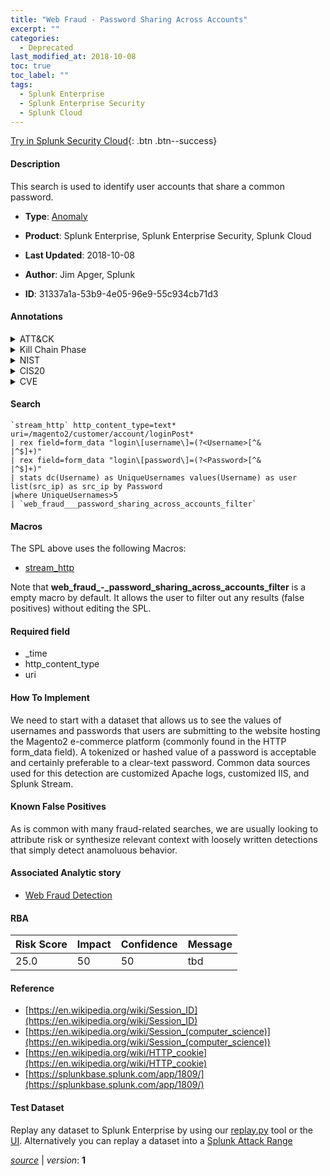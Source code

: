 ```yaml
---
title: "Web Fraud - Password Sharing Across Accounts"
excerpt: ""
categories:
  - Deprecated
last_modified_at: 2018-10-08
toc: true
toc_label: ""
tags:
  - Splunk Enterprise
  - Splunk Enterprise Security
  - Splunk Cloud
---
```




[Try in Splunk Security Cloud](https://www.splunk.com/en_splunk_app_enrichmentus/cyber-security.html){: .btn .btn--success}

#### Description

This search is used to identify user accounts that share a common password.

- **Type**: [Anomaly](https://github.com/splunk/security_content/wiki/Detection-Analytic-Types)
- **Product**: Splunk Enterprise, Splunk Enterprise Security, Splunk Cloud

- **Last Updated**: 2018-10-08
- **Author**: Jim Apger, Splunk
- **ID**: 31337a1a-53b9-4e05-96e9-55c934cb71d3


#### Annotations

<details>
  <summary>ATT&CK</summary>

<div markdown="1">

</div>
</details>


<details>
  <summary>Kill Chain Phase</summary>

<div markdown="1">

* Exploitation


</div>
</details>


<details>
  <summary>NIST</summary>

<div markdown="1">

* DE.DP



</div>
</details>

<details>
  <summary>CIS20</summary>

<div markdown="1">

* CIS 16



</div>
</details>

<details>
  <summary>CVE</summary>

<div markdown="1">


</div>
</details>

#### Search

```
`stream_http` http_content_type=text* uri=/magento2/customer/account/loginPost*  
| rex field=form_data "login\[username\]=(?<Username>[^&
|^$]+)" 
| rex field=form_data "login\[password\]=(?<Password>[^&
|^$]+)" 
| stats dc(Username) as UniqueUsernames values(Username) as user list(src_ip) as src_ip by Password
|where UniqueUsernames>5 
| `web_fraud___password_sharing_across_accounts_filter`
```

#### Macros
The SPL above uses the following Macros:
* [stream_http](https://github.com/splunk/security_content/blob/develop/macros/stream_http.yml)

Note that **web_fraud_-_password_sharing_across_accounts_filter** is a empty macro by default. It allows the user to filter out any results (false positives) without editing the SPL.

#### Required field
* _time
* http_content_type
* uri


#### How To Implement
We need to start with a dataset that allows us to see the values of usernames and passwords that users are submitting to the website hosting the Magento2 e-commerce platform (commonly found in the HTTP form_data field). A tokenized or hashed value of a password is acceptable and certainly preferable to a clear-text password. Common data sources used for this detection are customized Apache logs, customized IIS, and Splunk Stream.

#### Known False Positives
As is common with many fraud-related searches, we are usually looking to attribute risk or synthesize relevant context with loosely written detections that simply detect anamoluous behavior.

#### Associated Analytic story
* [Web Fraud Detection](/stories/web_fraud_detection)




#### RBA

| Risk Score  | Impact      | Confidence   | Message      |
| ----------- | ----------- |--------------|--------------|
| 25.0 | 50 | 50 | tbd |


#### Reference

* [https://en.wikipedia.org/wiki/Session_ID](https://en.wikipedia.org/wiki/Session_ID)
* [https://en.wikipedia.org/wiki/Session_(computer_science)](https://en.wikipedia.org/wiki/Session_(computer_science))
* [https://en.wikipedia.org/wiki/HTTP_cookie](https://en.wikipedia.org/wiki/HTTP_cookie)
* [https://splunkbase.splunk.com/app/1809/](https://splunkbase.splunk.com/app/1809/)



#### Test Dataset
Replay any dataset to Splunk Enterprise by using our [replay.py](https://github.com/splunk/attack_data#using-replaypy) tool or the [UI](https://github.com/splunk/attack_data#using-ui).
Alternatively you can replay a dataset into a [Splunk Attack Range](https://github.com/splunk/attack_range#replay-dumps-into-attack-range-splunk-server)



[*source*](https://github.com/splunk/security_content/tree/develop/detections/deprecated/web_fraud_-_password_sharing_across_accounts.yml) \| *version*: **1**